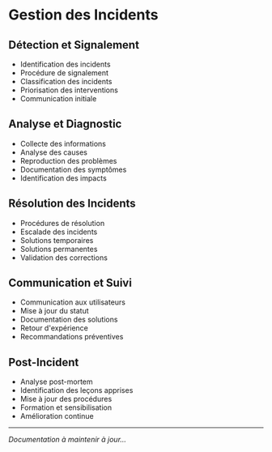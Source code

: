 # Gestion des Incidents

## Détection et Signalement
- Identification des incidents
- Procédure de signalement
- Classification des incidents
- Priorisation des interventions
- Communication initiale

## Analyse et Diagnostic
- Collecte des informations
- Analyse des causes
- Reproduction des problèmes
- Documentation des symptômes
- Identification des impacts

## Résolution des Incidents
- Procédures de résolution
- Escalade des incidents
- Solutions temporaires
- Solutions permanentes
- Validation des corrections

## Communication et Suivi
- Communication aux utilisateurs
- Mise à jour du statut
- Documentation des solutions
- Retour d'expérience
- Recommandations préventives

## Post-Incident
- Analyse post-mortem
- Identification des leçons apprises
- Mise à jour des procédures
- Formation et sensibilisation
- Amélioration continue

---
*Documentation à maintenir à jour...* 